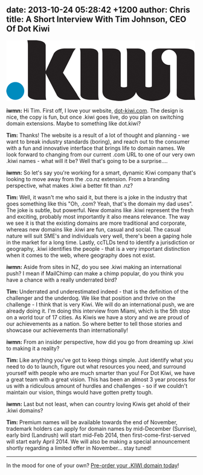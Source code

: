 date: 2013-10-24 05:28:42 +1200
author: Chris
title: A Short Interview With Tim Johnson, CEO Of Dot Kiwi
----

![dot-kiwi-logo-blog.png](/media/2013-10-24-dot-kiwi-logo-blog.png)

<!-- excerpt -->

**iwmn:** Hi Tim. First off, I love your website, [dot-kiwi.com](http://www.dot-kiwi.com). The design is nice, the copy is fun, but once .kiwi goes live, do you plan on switching domain extensions. Maybe to something like dot.kiwi?

**Tim:** Thanks! The website is a result of a lot of thought and planning - we want to break industry standards (boring), and reach out to the consumer with a fun and innovative interface that brings life to domain names. We look forward to changing from our current .com URL to one of our very own .kiwi names - what will it be? Well that's going to be a surprise....

<!-- /excerpt -->

**iwmn:** So let's say you're working for a smart, dynamic Kiwi company that's looking to move away from the .co.nz extension. From a branding perspective, what makes .kiwi a better fit than .nz?

**Tim:** Well, it wasn't me who said it, but there is a joke in the industry that goes something like this "Oh, .com? Yeah, that's the domain my dad uses". The joke is subtle, but powerful. New domains like .kiwi represent the fresh and exciting, probably most importantly it also means relevance. The way we see it is that the existing domains are more traditional and corporate, whereas new domains like .kiwi are fun, casual and social. The casual nature will suit SME's and individuals very well, there's been a gaping hole in the market for a long time. Lastly, ccTLDs tend to identify a jurisdiction or geography, .kiwi identifies the people - that is a very important distinction when it comes to the web, where geography does not exist.

**iwmn:** Aside from sites in NZ, do you see .kiwi making an international push? I mean if MailChimp can make a chimp popular, do you think you have a chance with a really underrated bird?

**Tim:** Underrated and underestimated indeed - that is the definition of the challenger and the underdog. We like that position and thrive on the challenge - I think that is very Kiwi. We will do an international push, we are already doing it. I'm doing this interview from Miami, which is the 5th stop on a world tour of 17 cities. As Kiwis we have a story and we are proud of our achievements as a nation. So where better to tell those stories and showcase our achievements than internationally!

**iwmn:** From an insider perspective, how did you go from dreaming up .kiwi to making it a reality?

**Tim:** Like anything you've got to keep things simple. Just identify what you need to do to launch, figure out what resources you need, and surround yourself with people who are much smarter than you! For Dot Kiwi, we have a great team with a great vision. This has been an almost 3 year process for us with a ridiculous amount of hurdles and challenges - so if we couldn't maintain our vision, things would have gotten pretty tough.

**iwmn:** Last but not least, when can country loving Kiwis get ahold of their .kiwi domains?

**Tim:** Premium names will be available towards the end of November, trademark holders can apply for domain names by mid-December (Sunrise), early bird (Landrush) will start mid-Feb 2014, then first-come-first-served will start early April 2014. We will also be making a special announcement shortly regarding a limited offer in November... stay tuned!

***

In the mood for one of your own? [Pre-order your .KIWI domain today](https://iwantmyname.com/domains/dot-kiwi)!
